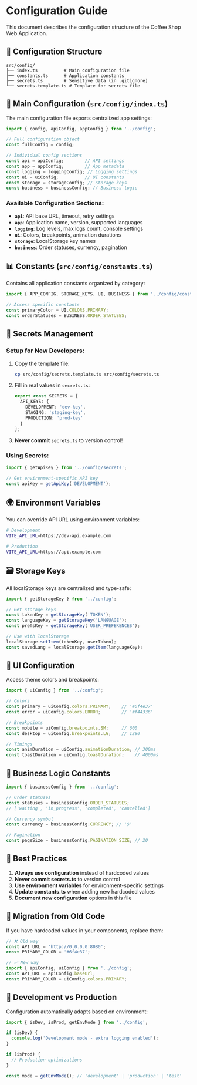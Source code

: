 # Configuration Guide

This document describes the configuration structure of the Coffee Shop Web Application.

## 📁 Configuration Structure

```
src/config/
├── index.ts          # Main configuration file
├── constants.ts      # Application constants
├── secrets.ts        # Sensitive data (in .gitignore)
└── secrets.template.ts # Template for secrets file
```

## 🔧 Main Configuration (`src/config/index.ts`)

The main configuration file exports centralized app settings:

```typescript
import { config, apiConfig, appConfig } from '../config';

// Full configuration object
const fullConfig = config;

// Individual config sections
const api = apiConfig;        // API settings
const app = appConfig;        // App metadata
const logging = loggingConfig; // Logging settings
const ui = uiConfig;          // UI constants
const storage = storageConfig; // Storage keys
const business = businessConfig; // Business logic
```

### Available Configuration Sections:

- **`api`**: API base URL, timeout, retry settings
- **`app`**: Application name, version, supported languages
- **`logging`**: Log levels, max logs count, console settings
- **`ui`**: Colors, breakpoints, animation durations
- **`storage`**: LocalStorage key names
- **`business`**: Order statuses, currency, pagination

## 📊 Constants (`src/config/constants.ts`)

Contains all application constants organized by category:

```typescript
import { APP_CONFIG, STORAGE_KEYS, UI, BUSINESS } from '../config/constants';

// Access specific constants
const primaryColor = UI.COLORS.PRIMARY;
const orderStatuses = BUSINESS.ORDER_STATUSES;
```

## 🔐 Secrets Management

### Setup for New Developers:

1. Copy the template file:
   ```bash
   cp src/config/secrets.template.ts src/config/secrets.ts
   ```

2. Fill in real values in `secrets.ts`:
   ```typescript
   export const SECRETS = {
     API_KEYS: {
       DEVELOPMENT: 'dev-key',
       STAGING: 'staging-key',
       PRODUCTION: 'prod-key'
     }
   };
   ```

3. **Never commit** `secrets.ts` to version control!

### Using Secrets:

```typescript
import { getApiKey } from '../config/secrets';

// Get environment-specific API key
const apiKey = getApiKey('DEVELOPMENT');
```

## 🌍 Environment Variables

You can override API URL using environment variables:

```bash
# Development
VITE_API_URL=https://dev-api.example.com

# Production  
VITE_API_URL=https://api.example.com
```

## 🗃️ Storage Keys

All localStorage keys are centralized and type-safe:

```typescript
import { getStorageKey } from '../config';

// Get storage keys
const tokenKey = getStorageKey('TOKEN');
const languageKey = getStorageKey('LANGUAGE');
const prefsKey = getStorageKey('USER_PREFERENCES');

// Use with localStorage
localStorage.setItem(tokenKey, userToken);
const savedLang = localStorage.getItem(languageKey);
```

## 🎨 UI Configuration

Access theme colors and breakpoints:

```typescript
import { uiConfig } from '../config';

// Colors
const primary = uiConfig.colors.PRIMARY;    // '#6f4e37'
const error = uiConfig.colors.ERROR;        // '#f44336'

// Breakpoints  
const mobile = uiConfig.breakpoints.SM;     // 600
const desktop = uiConfig.breakpoints.LG;    // 1280

// Timings
const animDuration = uiConfig.animationDuration; // 300ms
const toastDuration = uiConfig.toastDuration;    // 4000ms
```

## 🏪 Business Logic Constants

```typescript
import { businessConfig } from '../config';

// Order statuses
const statuses = businessConfig.ORDER_STATUSES;
// ['waiting', 'in_progress', 'completed', 'cancelled']

// Currency symbol
const currency = businessConfig.CURRENCY; // '$'

// Pagination
const pageSize = businessConfig.PAGINATION_SIZE; // 20
```

## 📝 Best Practices

1. **Always use configuration** instead of hardcoded values
2. **Never commit secrets.ts** to version control
3. **Use environment variables** for environment-specific settings
4. **Update constants.ts** when adding new hardcoded values
5. **Document new configuration** options in this file

## 🔄 Migration from Old Code

If you have hardcoded values in your components, replace them:

```typescript
// ❌ Old way
const API_URL = 'http://0.0.0.0:8080';
const PRIMARY_COLOR = '#6f4e37';

// ✅ New way  
import { apiConfig, uiConfig } from '../config';
const API_URL = apiConfig.baseUrl;
const PRIMARY_COLOR = uiConfig.colors.PRIMARY;
```

## 🚀 Development vs Production

Configuration automatically adapts based on environment:

```typescript
import { isDev, isProd, getEnvMode } from '../config';

if (isDev) {
  console.log('Development mode - extra logging enabled');
}

if (isProd) {
  // Production optimizations
}

const mode = getEnvMode(); // 'development' | 'production' | 'test'
``` 